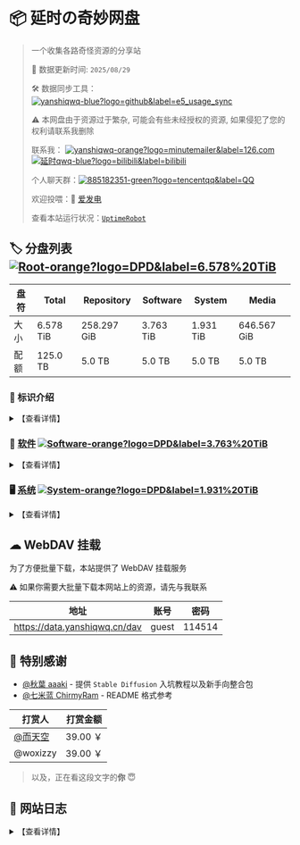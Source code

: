 # 📦 延时の奇妙网盘

> 一个收集各路奇怪资源的分享站
> 
> 🔄 数据更新时间: `2025/08/29`
> 
> 🛠️ 数据同步工具：[![yanshiqwq-blue?logo=github&label=e5_usage_sync](https://img.shields.io/badge/yanshiqwq-blue?logo=github&label=e5_usage_sync&cacheSeconds=3600)](https://github.com/yanshiqwq/e5_usage_sync)
> 
> ⚠ 本网盘由于资源过于繁杂, 可能会有些未经授权的资源, 如果侵犯了您的权利请联系我删除
> 
> 联系我：
> [![yanshiqwq-orange?logo=minutemailer&label=126.com](https://img.shields.io/badge/yanshiqwq-orange?logo=minutemailer&label=126.com)](mailto:yanshiqwq@126.com)
> [![延时qwq-blue?logo=bilibili&label=bilibili](https://img.shields.io/badge/延时qwq-blue?logo=bilibili&label=bilibili)](https://space.bilibili.com/431304449)
> 
> 个人聊天群：[![885182351-green?logo=tencentqq&label=QQ](https://img.shields.io/badge/885182351-green?logo=tencentqq&label=QQ)](https://jq.qq.com/?_wv=1027&k=gHfN8ogz)
> 
> 欢迎投喂：🔋 [爱发电](https://afdian.com/a/yanshiqwq)
> 
> 查看本站运行状况：[`UptimeRobot`](https://stats.uptimerobot.com/vkKLvk2A1a)

## 🏷 分盘列表 [![Root-orange?logo=DPD&label=6.578%20TiB](https://img.shields.io/badge/Root-orange?logo=DPD&label=6.578%20TiB&cacheSeconds=3600)]()

| 盘符  | Total           | Repository       | Software        | System           | Media            |
| --- | --------------- | ---------------- | ---------------- | ---------------- | ---------------- |
| 大小  | 6.578 TiB | 258.297 GiB | 3.763 TiB | 1.931 TiB | 646.567 GiB |
| 配额  | 125.0 TB        | 5.0 TB           | 5.0 TB          | 5.0 TB           | 5.0 TB           |

### 🎤 标识介绍

<details>
<summary>【查看详情】</summary>

- 橙色：盘符标记，表明这个目录拥有一个**单独的盘符**
  - 示例：[![盘符-orange?logo=DPD&label=1145.14GB](https://img.shields.io/badge/盘符-orange?logo=DPD&label=1145.14GB)]()
- 绿色：目录标记，表明这是一个盘符下的**一级目录**
  - 示例：[![所属盘符-green?logo=onlyoffice&label=标识名](https://img.shields.io/badge/所属盘符-green?logo=onlyoffice&label=标识名)]()
- 蓝色：目录标记，表明这是一个**子目录**
  - 示例：[![所属父目录-blue?logo=filedotio&label=标识名](https://img.shields.io/badge/所属父目录-blue?logo=filedotio&label=标识名)]()

</details>

### 💾 [软件](./software/) [![Software-orange?logo=DPD&label=3.763%20TiB](https://img.shields.io/badge/Software-orange?logo=DPD&label=3.763%20TiB&cacheSeconds=3600)](./software/)

<details>
<summary>【查看详情】</summary>

- [![Software-green?logo=onlyoffice&label=Adobe](https://img.shields.io/badge/Software-green?logo=onlyoffice&label=Adobe)](./software/adobe) 主要来自 [@vposy](https://m.weibo.cn/u/1112829033) 的破解版 Adobe 软件

- [![Software-green?logo=onlyoffice&label=AI](https://img.shields.io/badge/Software-green?logo=onlyoffice&label=AI)](./software/ai/) AI 相关
  
  - [![AI-blue?logo=filedotio&label=StableDiffusion](https://img.shields.io/badge/AI-blue?logo=filedotio&label=StableDiffusion)](./software/ai/stable_diffusion/) Stable Diffusion
  - [![AI-blue?logo=filedotio&label=LLaMA](https://img.shields.io/badge/AI-blue?logo=filedotio&label=LLaMA)](./software/ai/pyllama/) LLaMA 泄露模型
  - [![AI-blue?logo=filedotio&label=Docs](https://img.shields.io/badge/AI-blue?logo=filedotio&label=Docs)](./software/ai/docs) AI 画图、ChatGPT、NewBing 相关教程

- [![Software-green?logo=onlyoffice&label=Game](https://img.shields.io/badge/Software-green?logo=onlyoffice&label=Game)](./software/game/) 游戏相关
  
  - [![Game-blue?logo=filedotio&label=Minecraft](https://img.shields.io/badge/Game-blue?logo=filedotio&label=Minecraft)](./software/game/mc/) Minecraft
  - [![Game-blue?logo=filedotio&label=Galgame](https://img.shields.io/badge/Game-blue?logo=filedotio&label=Galgame)](./software/game/galgame/) Galgame
  - [![Game-blue?logo=filedotio&label=PvZ](https://img.shields.io/badge/Game-blue?logo=filedotio&label=PvZ)](./software/game/pvz/) PvZ
  - [![Rhythm-orange?logo=DPD&label=[rhy_01_odusage_urlenc]](https://img.shields.io/badge/Rhythm-orange?logo=DPD&label=[rhy_01_odusage_urlenc]&cacheSeconds=3600)](./software/game/rhythm/) 音游

- [![Software-green?logo=onlyoffice&label=Arrangement](https://img.shields.io/badge/Software-green?logo=onlyoffice&label=Arrangement)](./software/arrangement/) 编曲相关
  
  - [![Arrangement-blue?logo=filedotio&label=FLStudio](https://img.shields.io/badge/Arrangement-blue?logo=filedotio&label=FLStudio)](./software/arrangement/flstudio/) FLStudio
  - [![Arrangement-blue?logo=filedotio&label=Vocaloid](https://img.shields.io/badge/Arrangement-blue?logo=filedotio&label=Vocaloid)](./software/arrangement/vocaloid/) Vocaloid 各版本软件及声库

</details>

### 🖥 [系统](./system/) [![System-orange?logo=DPD&label=1.931%20TiB](https://img.shields.io/badge/System-orange?logo=DPD&label=1.931%20TiB&cacheSeconds=3600)](./system/)

<details>
<summary>【查看详情】</summary>

- [![System-green?logo=onlyoffice&label=Android](https://img.shields.io/badge/System-green?logo=onlyoffice&label=Android)](./system/android/) Android 玩机相关
  
  - [![Android-blue?logo=filedotio&label=Magisk](https://img.shields.io/badge/Android-blue?logo=filedotio&label=Magisk)](./system/android/magisk/) Magisk 模块
  - [![Android-blue?label=Xposed](https://img.shields.io/badge/Android-blue?label=Xposed)](./system/android/xposed/) Xposed 模块
  - [![Android-blue?logo=filedotio&label=ROM](https://img.shields.io/badge/Android-blue?logo=filedotio&label=ROM)](./system/android/rom/) 刷机包
    - [![ROM-blue?logo=filedotio&label=Recovery](https://img.shields.io/badge/ROM-blue?logo=filedotio&label=Recovery)](./system/android/rom/recovery/) Recovery 刷机包
    - [![ROM-blue?logo=filedotio&label=Fastboot](https://img.shields.io/badge/ROM-blue?logo=filedotio&label=Fastboot)](./system/android/rom/fastboot/) Fastboot 刷机包
    - [![ROM-blue?logo=filedotio&label=Firmware](https://img.shields.io/badge/ROM-blue?logo=filedotio&label=Firmware)](./system/android/rom/firmware/) Firmware 固件
  - [![Android-blue?logo=filedotio&label=BootIMG](https://img.shields.io/badge/Android-blue?logo=filedotio&label=BootIMG)](./system/android/boot/) Boot 分区镜像
  - [![Android-blue?logo=filedotio&label=RecoveryIMG](https://img.shields.io/badge/Android-blue?logo=filedotio&label=RecoveryIMG)](./system/android/recovery/) 第三方 REC
  - [![Android-blue?logo=filedotio&label=SystemApp](https://img.shields.io/badge/Android-blue?logo=filedotio&label=SystemApp)](./system/android/app/) 部分系统软件安装包

- [![System-green?logo=onlyoffice&label=ONT](https://img.shields.io/badge/System-green?logo=onlyoffice&label=ONT)](./system/ont/) 光猫

- [![System-green?logo=onlyoffice&label=NAS](https://img.shields.io/badge/System-green?logo=onlyoffice&label=NAS)](./system/nas/) NAS

- [![System-green?logo=onlyoffice&label=Windows](https://img.shields.io/badge/System-green?logo=onlyoffice&label=Windows)](./system/windows/) Windows
  
  - [![Windows-blue?logo=filedotio&label=Image](https://img.shields.io/badge/Windows-blue?logo=filedotio&label=Image)](./system/windows/image/) 镜像
    - [![Image-blue?logo=filedotio&label=Release](https://img.shields.io/badge/Image-blue?logo=filedotio&label=Release)](./system/windows/image/releases/) 正式版
    - [![Image-blue?logo=filedotio&label=Beta](https://img.shields.io/badge/Image-blue?logo=filedotio&label=Beta)](./system/windows/image/beta/) 测试版
    - [![Image-blue?logo=filedotio&label=Modify](https://img.shields.io/badge/Image-blue?logo=filedotio&label=Modify)](./system/windows/modify/) 修改版
    - [![Image-blue?logo=filedotio&label=PE](https://img.shields.io/badge/Image-blue?logo=filedotio&label=PE)](./system/windows/winpe/) PE系统
  - [![Windows-blue?logo=filedotio&label=Update](https://img.shields.io/badge/Windows-blue?logo=filedotio&label=Update)](./system/windows/update/) 更新包
  - [![Windows-blue?logo=filedotio&label=Patch](https://img.shields.io/badge/Windows-blue?logo=filedotio&label=Patch)](./system/windows/patch/) 补丁
  - [![Windows-blue?logo=filedotio&label=Driver](https://img.shields.io/badge/Windows-blue?logo=filedotio&label=Driver)](./system/windows/driver/) 驱动
  - [![Windows-blue?logo=filedotio&label=Runtime](https://img.shields.io/badge/Windows-blue?logo=filedotio&label=Runtime)](./system/windows/runtime/) 运行库

- [![System-green?logo=onlyoffice&label=Linux](https://img.shields.io/badge/System-green?logo=onlyoffice&label=Linux)](./system/linux/) Linux

- [![System-green?logo=onlyoffice&label=MacOS](https://img.shields.io/badge/System-green?logo=onlyoffice&label=MacOS)](./system/macos/) MacOS

- [![System-green?logo=onlyoffice&label=PPT](https://img.shields.io/badge/System-green?logo=onlyoffice&label=PPT)](./system/ppt/) ~PPT 系统~

</details>

## ☁ WebDAV 挂载

为了方便批量下载，本站提供了 WebDAV 挂载服务

⚠ 如果你需要大批量下载本网站上的资源，请先与我联系

| 地址                            | 账号    | 密码     |
| ----------------------------- | ----- | ------ |
| https://data.yanshiqwq.cn/dav | guest | 114514 |

## 🙇‍ 特别感谢

- [@秋葉 aaaki](https://space.bilibili.com/12566101) - 提供 `Stable Diffusion` 入坑教程以及新手向整合包
- [@七米蓝 ChirmyRam](https://space.bilibili.com/34851756) - README 格式参考

| 打赏人                                          | 打赏金额    |
| -------------------------------------------- | ------- |
| [@而天空](https://space.bilibili.com/113326488) | 39.00 ￥ |
| @woxizzy                                     | 39.00 ￥ |

> 以及，正在看这段文字的**你** 😇

## 📕 网站日志

<details>
<summary>【查看详情】</summary>

| 日期         | 日志                                                                                            |
| ---------- | --------------------------------------------------------------------------------------------- |
| 2025/08/12 | 迁移至 ['OpenList'](https://doc.oplist.org/)
| 2023/07/30 | 使用 `Cloudflared` 内网穿透                                                                         |
| 2023/07/10 | 使用 [`afrps`](https://afrps.cn/) 内网穿透，主页 README 使用 [`ghproxy`](https://ghproxy.com/) 镜像        |
| 2023/05/15 | 文件已全部迁移到新订阅（`yanshiqwq01`）                                                                    |
| 2023/04/06 | E5 订阅（`yanshiqwq`）被微软强制过期                                                                     |
| 2023/04/24 | 使用 [`SakuraFrp`](https://www.natfrp.com/) 内网穿透                                                |
| 2023/04/13 | 使用 [`星辰云`](https://starxn.com/) 内网穿透，使用 [`CloudFlare`](https://www.cloudflare.com/) ~~减速~~CDN |
| 2023/04/11 | [`afrps`](https://afrps.cn/) 无法连接导致服务器离线 48 小时                                                |
| 2023/04/05 | 去除 `README.md` 的链接 emoji                                                                      |
| 2023/04/02 | 首页 `README.md` 文件大改                                                                           |
| 2023/04/02 | 增加更新日志模块                                                                                      |
| 2023/04/02 | 开放了打包下载功能                                                                                     |
| 2023/04/01 | 增加了评论区功能                                                                                      |
| 2023/03/30 | 分盘占用情况改用程序自动更新                                                                                |
| 2022/04/12 | 迁移至 [`Alist`](https://alist.nn.ci/)                                                           |
| 2021/02/07 | 网站成功建立                                                                                        |

</details>